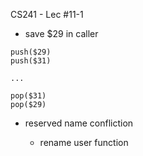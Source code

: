 CS241 - Lec #11-1

* save $29 in caller

```
push($29)
push($31)

...

pop($31)
pop($29)
```

* reserved name confliction

	* rename user function